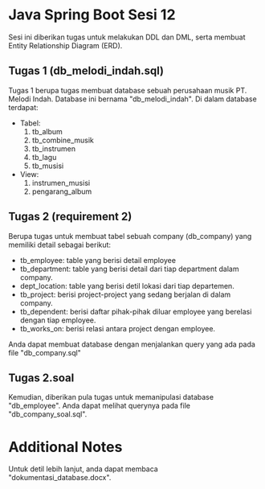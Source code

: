 # Java Spring Boot Sesi 12

Sesi ini diberikan tugas untuk melakukan DDL dan DML, serta membuat Entity Relationship Diagram (ERD).

## Tugas 1 (db_melodi_indah.sql)

Tugas 1 berupa tugas membuat database sebuah perusahaan musik PT. Melodi Indah. Database ini bernama "db_melodi_indah". Di dalam database terdapat:

- Tabel: <br>
  1. tb_album
  2. tb_combine_musik
  3. tb_instrumen
  4. tb_lagu
  5. tb_musisi
- View: <br>
  1. instrumen_musisi
  2. pengarang_album

## Tugas 2 (requirement 2)

Berupa tugas untuk membuat tabel sebuah company (db_company) yang memiliki detail sebagai berikut:

- tb_employee: table yang berisi detail employee
- tb_department: table yang berisi detail dari tiap department dalam company.
- dept_location: table yang berisi detil lokasi dari tiap departemen.
- tb_project: berisi project-project yang sedang berjalan di dalam company.
- tb_dependent: berisi daftar pihak-pihak diluar employee yang berelasi dengan tiap employee.
- tb_works_on: berisi relasi antara project dengan employee. <br>

Anda dapat membuat database dengan menjalankan query yang ada pada file "db_company.sql"

## Tugas 2.soal

Kemudian, diberikan pula tugas untuk memanipulasi database "db_employee". Anda dapat melihat querynya pada file "db_company_soal.sql".

# Additional Notes

Untuk detil lebih lanjut, anda dapat membaca "dokumentasi_database.docx".